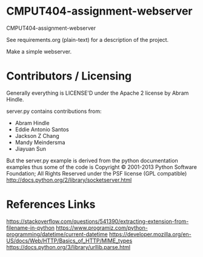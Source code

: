CMPUT404-assignment-webserver
=============================

CMPUT404-assignment-webserver

See requirements.org (plain-text) for a description of the project.

Make a simple webserver.

Contributors / Licensing
========================

Generally everything is LICENSE'D under the Apache 2 license by Abram Hindle.

server.py contains contributions from:

* Abram Hindle
* Eddie Antonio Santos
* Jackson Z Chang
* Mandy Meindersma
* Jiayuan Sun 

But the server.py example is derived from the python documentation
examples thus some of the code is Copyright © 2001-2013 Python
Software Foundation; All Rights Reserved under the PSF license (GPL
compatible) http://docs.python.org/2/library/socketserver.html

References Links
================
https://stackoverflow.com/questions/541390/extracting-extension-from-filename-in-python
https://www.programiz.com/python-programming/datetime/current-datetime
https://developer.mozilla.org/en-US/docs/Web/HTTP/Basics_of_HTTP/MIME_types
https://docs.python.org/3/library/urllib.parse.html

